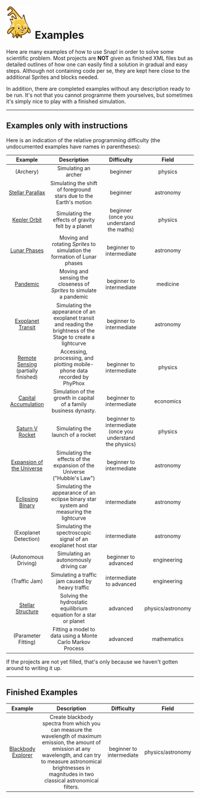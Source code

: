 # <img alt="scientific-snap-icon" src="../images/einstein_snap.png" width="70"/> Examples

Here are many examples of how to use Snap! in order to solve some scientific problem.  Most projects are **NOT** given as finished XML files but as detailed outlines of how one can easily find a solution in gradual and easy steps. Although not containing code per se, they are kept here close to the additional Sprites and blocks needed.

In addition, there are completed examples without any description ready to be run. It's not that you cannot programme them yourselves, but sometimes it's simply nice to play with a finished simulation.

---

## Examples only with instructions

Here is an indication of the relative programming difficulty (the undocumented examples have names in parentheses):

| Example  | Description  | Difficulty  | Field |
| :-----:  | :---------:  | :--------:  | :---: |
| (Archery) | Simulating an archer | beginner  | physics |
| [Stellar Parallax](./StellarParallax)  | Simulating the shift of foreground stars due to the Earth's motion  | beginner  | astronomy |
| [Kepler Orbit](./KeplerOrbit)  | Simulating the effects of gravity felt by a planet  | beginner (once you understand the maths)  | physics |
| [Lunar Phases](./LunarPhases)  | Moving and rotating *Sprites* to simulation the formation of Lunar phases  | beginner to intermediate  | astronomy |
| [Pandemic](./Pandemic)  | Moving and sensing the closeness of *Sprites* to simulate a pandemic  | beginner to intermediate  | medicine |
| [Exoplanet Transit](./ExoplanetTransit)  | Simulating the appearance of an exoplanet transit and reading the brightness of the Stage to create a lightcurve  | beginner to intermediate  | astronomy |
| [Remote Sensing](./RemoteSensing) (partially finished)  | Accessing, processing, and plotting mobile-phone data recorded by PhyPhox  | beginner to intermediate  | physics |
| [Capital Accumulation](./CapitalAccumulation) | Simulation of the growth in capital of a family business dynasty. | beginner to intermediate | economics |
| [Saturn V Rocket](./SaturnVRocket) | Simulating the launch of a rocket | beginner to intermediate (once you understand the physics) | physics |
| [Expansion of the Universe](./ExpansionOfTheUniverse) | Simulating the effects of the expansion of the Universe ("Hubble's Law") | beginner to intermediate | astronomy |
| [Eclipsing Binary](./EclipsingBinary)  | Simulating the appearance of an eclipse binary star system and measuring the lightcurve  | intermediate  | astronomy |
| (Exoplanet Detection)  | Simulating the spectroscopic signal of an exoplanet host star | intermediate  | astronomy |
| (Autonomous Driving) | Simulating an autonomously driving car  | beginner to advanced | engineering |
| (Traffic Jam)  | Simulating a traffic jam caused by heavy traffic  | intermediate to advanced | engineering |
| [Stellar Structure](./StellarStructure)  | Solving the hydrostatic equilibrium equation for a star or planet  | advanced | physics/astronomy |
| (Parameter Fitting)  | Fitting a model to data using a Monte Carlo Markov Process  | advanced  | mathematics |

If the projects are not yet filled, that's only because we haven't gotten around to writing it up.

---

## Finished Examples

| Example  | Description  | Difficulty  | Field |
| :-----:  | :---------:  | :--------:  | :---: |
| [Blackbody Explorer](./BlackbodyExplorer) | Create blackbody spectra from which you can measure the wavelength of maximum emission, the amount of emission at any wavelength, and can try to measure astronomical brightnesses in magnitudes in two classical astronomical filters. | beginner to intermediate  | physics/astronomy |

